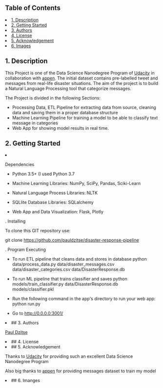 ## Table of Contents
<li><a href="#intro">1. Description
<li><a href="#getting started">2. Getting Started
<li><a href="#authors">3. Authors
<li><a href="#license">4. License
<li><a href="#acknowledgement">5. Acknowledgement
<li><a href="#images">6. Images


<a id='intro'></a>
## 1. Description

This Project is one of the Data Science Nanodegree Program of [Udacity](https://www.udacity.com/school-of-data-science) in collaboration with  [appen](https://appen.com/). The initial dataset contains pre-labelled tweet and messages from real-life disaster situations. The aim of the project is to build a Natural Language Processing tool that categorize messages.
     

The Project is divided in the following Sections:

- Processing Data, ETL Pipeline for extracting data from source, cleaning data and saving them in a proper database structure
- Machine Learning Pipeline for training a model to be able to classify text message in categories
- Web App for showing model results in real time.
     
<a id='getting started'></a>
## 2. Getting Started

<li><a id='dependencies'></a>
 
 Dependencies
 
- Python 3.5+ (I used Python 3.7
 
- Machine Learning Libraries: NumPy, SciPy, Pandas, Sciki-Learn
 
- Natural Language Process Libraries: NLTK
 
- SQLlite Database Libraries: SQLalchemy
 
- Web App and Data Visualization: Flask, Plotly
 
. Installing

To clone this GIT repository use:

git clone https://github.com/pauldzitse/disaster-response-pipeline

  . Program Executing

- To run ETL pipeline that cleans data and stores in database
        python data/process_data.py data/disaster_messages.csv data/disaster_categories.csv data/DisasterResponse.db
- To run ML pipeline that trains classifier and saves
        python models/train_classifier.py data/DisasterResponse.db models/classifier.pkl
- Run the following command in the app's directory to run your web app: python run.py

- Go to http://0.0.0.0:3001/

 
<li><a id='authors'></a>
## 3. Authors  

[Paul Dzitse](https://github.com/pauldzitse)

  
<li><a id='license'></a>
## 4. License

<li><a id='acknowledgement'></a>
## 5. Acknowledgement
  
  
Thanks to [Udacity](https://www.udacity.com/school-of-data-science) for providing such an excellent Data Science Nanodegree Program
    
Also big thanks to [appen](https://appen.com/) for providing messages dataset to train my model
    
<li><a id='images'></a>
## 6. Imanges
